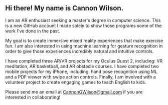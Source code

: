 ## Hi there! My name is Cannon Wilson. 

I am an AR enthusiast seeking a master's degree in computer science. This is a new GitHub account I made solely to show those programs some of the work I've done in the past.

My goal is to create immersive mixed reality experiences that make exercise fun. I am also interested in using machine learning for gesture recognition in order to give those experiences incredibly natural and intuitive controls.

I have completed three AR/VR projects for my Oculus Quest 2, including: VR meditation, AR basketball, and AR obstacle courses. I have completed two mobile projects for my iPhone, including: hand pose recognition using ML and a PDF viewer with swipe action controls. Finally, I am involved with a volunteer project to create engaging games to teach English to kids.

Please send me an email at CannonGWilson@gmail.com if you are interested in collaborating!
